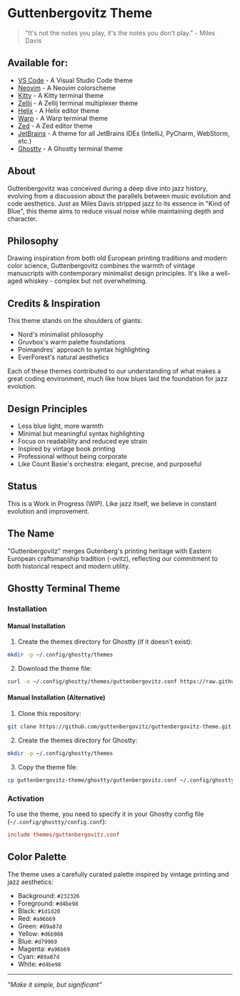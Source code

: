 # Guttenbergovitz Theme

> "It's not the notes you play, it's the notes you don't play." - Miles Davis

## Available for:

- [VS Code](vscode/README.md) - A Visual Studio Code theme
- [Neovim](nvim/README.md) - A Neovim colorscheme
- [Kitty](kitty/README.md) - A Kitty terminal theme
- [Zellij](zellij/README.md) - A Zellij terminal multiplexer theme
- [Helix](helix/README.md) - A Helix editor theme
- [Warp](warp/README.md) - A Warp terminal theme
- [Zed](zed/README.md) - A Zed editor theme
- [JetBrains](jetbrains/README.md) - A theme for all JetBrains IDEs (IntelliJ, PyCharm, WebStorm, etc.)
- [Ghostty](ghostty/README.md) - A Ghostty terminal theme

## About

Guttenbergovitz was conceived during a deep dive into jazz history, evolving from a discussion about the parallels between music evolution and code aesthetics. Just as Miles Davis stripped jazz to its essence in "Kind of Blue", this theme aims to reduce visual noise while maintaining depth and character.

## Philosophy

Drawing inspiration from both old European printing traditions and modern color science, Guttenbergovitz combines the warmth of vintage manuscripts with contemporary minimalist design principles. It's like a well-aged whiskey - complex but not overwhelming.

## Credits & Inspiration

This theme stands on the shoulders of giants:
- Nord's minimalist philosophy
- Gruvbox's warm palette foundations
- Poimandres' approach to syntax highlighting
- EverForest's natural aesthetics

Each of these themes contributed to our understanding of what makes a great coding environment, much like how blues laid the foundation for jazz evolution.

## Design Principles

- Less blue light, more warmth
- Minimal but meaningful syntax highlighting
- Focus on readability and reduced eye strain
- Inspired by vintage book printing
- Professional without being corporate
- Like Count Basie's orchestra: elegant, precise, and purposeful

## Status

This is a Work in Progress (WIP). Like jazz itself, we believe in constant evolution and improvement.

## The Name

"Guttenbergovitz" merges Gutenberg's printing heritage with Eastern European craftsmanship tradition (-ovitz), reflecting our commitment to both historical respect and modern utility.

## Ghostty Terminal Theme

### Installation

#### Manual Installation

1. Create the themes directory for Ghostty (if it doesn't exist):
```bash
mkdir -p ~/.config/ghostty/themes
```

2. Download the theme file:
```bash
curl -o ~/.config/ghostty/themes/guttenbergovitz.conf https://raw.githubusercontent.com/guttenbergovitz/guttenbergovitz-theme/main/ghostty/guttenbergovitz.conf
```

#### Manual Installation (Alternative)

1. Clone this repository:
```bash
git clone https://github.com/guttenbergovitz/guttenbergovitz-theme.git
```

2. Create the themes directory for Ghostty:
```bash
mkdir -p ~/.config/ghostty/themes
```

3. Copy the theme file:
```bash
cp guttenbergovitz-theme/ghostty/guttenbergovitz.conf ~/.config/ghostty/themes/
```

### Activation

To use the theme, you need to specify it in your Ghostty config file (`~/.config/ghostty/config.conf`):

```conf
include themes/guttenbergovitz.conf
```

## Color Palette

The theme uses a carefully curated palette inspired by vintage printing and jazz aesthetics:

- Background: `#232326`
- Foreground: `#d4be98`
- Black: `#1d1d20`
- Red: `#a96b69`
- Green: `#89a87d`
- Yellow: `#d6b986`
- Blue: `#d79969`
- Magenta: `#a96b69`
- Cyan: `#89a87d`
- White: `#d4be98`

---

*"Make it simple, but significant"*
